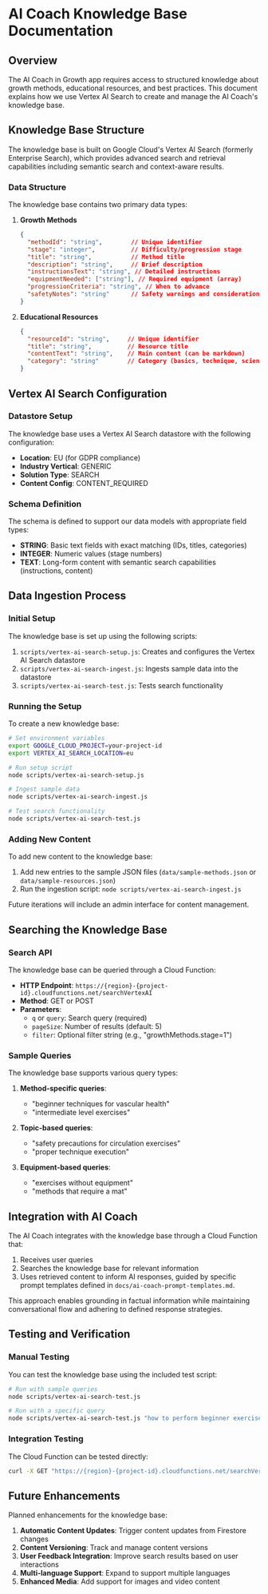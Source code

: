 # AI Coach Knowledge Base Documentation

## Overview

The AI Coach in Growth app requires access to structured knowledge about growth methods, educational resources, and best practices. This document explains how we use Vertex AI Search to create and manage the AI Coach's knowledge base.

## Knowledge Base Structure

The knowledge base is built on Google Cloud's Vertex AI Search (formerly Enterprise Search), which provides advanced search and retrieval capabilities including semantic search and context-aware results.

### Data Structure

The knowledge base contains two primary data types:

1. **Growth Methods**
   ```json
   {
     "methodId": "string",        // Unique identifier
     "stage": "integer",          // Difficulty/progression stage
     "title": "string",           // Method title
     "description": "string",     // Brief description
     "instructionsText": "string", // Detailed instructions
     "equipmentNeeded": ["string"], // Required equipment (array)
     "progressionCriteria": "string", // When to advance
     "safetyNotes": "string"      // Safety warnings and considerations
   }
   ```

2. **Educational Resources**
   ```json
   {
     "resourceId": "string",     // Unique identifier
     "title": "string",          // Resource title
     "contentText": "string",    // Main content (can be markdown)
     "category": "string"        // Category (basics, technique, science, etc.)
   }
   ```

## Vertex AI Search Configuration

### Datastore Setup

The knowledge base uses a Vertex AI Search datastore with the following configuration:

- **Location**: EU (for GDPR compliance)
- **Industry Vertical**: GENERIC
- **Solution Type**: SEARCH
- **Content Config**: CONTENT_REQUIRED

### Schema Definition

The schema is defined to support our data models with appropriate field types:

- **STRING**: Basic text fields with exact matching (IDs, titles, categories)
- **INTEGER**: Numeric values (stage numbers)
- **TEXT**: Long-form content with semantic search capabilities (instructions, content)

## Data Ingestion Process

### Initial Setup

The knowledge base is set up using the following scripts:

1. `scripts/vertex-ai-search-setup.js`: Creates and configures the Vertex AI Search datastore
2. `scripts/vertex-ai-search-ingest.js`: Ingests sample data into the datastore
3. `scripts/vertex-ai-search-test.js`: Tests search functionality

### Running the Setup

To create a new knowledge base:

```bash
# Set environment variables
export GOOGLE_CLOUD_PROJECT=your-project-id
export VERTEX_AI_SEARCH_LOCATION=eu

# Run setup script
node scripts/vertex-ai-search-setup.js

# Ingest sample data
node scripts/vertex-ai-search-ingest.js

# Test search functionality
node scripts/vertex-ai-search-test.js
```

### Adding New Content

To add new content to the knowledge base:

1. Add new entries to the sample JSON files (`data/sample-methods.json` or `data/sample-resources.json`)
2. Run the ingestion script: `node scripts/vertex-ai-search-ingest.js`

Future iterations will include an admin interface for content management.

## Searching the Knowledge Base

### Search API

The knowledge base can be queried through a Cloud Function:

- **HTTP Endpoint**: `https://{region}-{project-id}.cloudfunctions.net/searchVertexAI`
- **Method**: GET or POST
- **Parameters**:
  - `q` or `query`: Search query (required)
  - `pageSize`: Number of results (default: 5)
  - `filter`: Optional filter string (e.g., "growthMethods.stage=1")

### Sample Queries

The knowledge base supports various query types:

1. **Method-specific queries**:
   - "beginner techniques for vascular health"
   - "intermediate level exercises"

2. **Topic-based queries**:
   - "safety precautions for circulation exercises"
   - "proper technique execution"

3. **Equipment-based queries**:
   - "exercises without equipment"
   - "methods that require a mat"

## Integration with AI Coach

The AI Coach integrates with the knowledge base through a Cloud Function that:

1. Receives user queries
2. Searches the knowledge base for relevant information
3. Uses retrieved content to inform AI responses, guided by specific prompt templates defined in `docs/ai-coach-prompt-templates.md`.

This approach enables grounding in factual information while maintaining conversational flow and adhering to defined response strategies.

## Testing and Verification

### Manual Testing

You can test the knowledge base using the included test script:

```bash
# Run with sample queries
node scripts/vertex-ai-search-test.js

# Run with a specific query
node scripts/vertex-ai-search-test.js "how to perform beginner exercises"
```

### Integration Testing

The Cloud Function can be tested directly:

```bash
curl -X GET "https://{region}-{project-id}.cloudfunctions.net/searchVertexAI?q=beginner%20techniques"
```

## Future Enhancements

Planned enhancements for the knowledge base:

1. **Automatic Content Updates**: Trigger content updates from Firestore changes
2. **Content Versioning**: Track and manage content versions
3. **User Feedback Integration**: Improve search results based on user interactions
4. **Multi-language Support**: Expand to support multiple languages
5. **Enhanced Media**: Add support for images and video content 